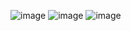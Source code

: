![image](https://github.com/George-Amberson/Machine-Learning-Course/assets/61185072/1c08d98f-1726-454f-af6c-62c46623e92e)
![image](https://github.com/George-Amberson/Machine-Learning-Course/assets/61185072/b77d38f1-47c2-455d-9828-1bc8f09ef6ae)
![image](https://github.com/George-Amberson/Machine-Learning-Course/assets/61185072/0bdde5af-5138-47e5-8108-0b6ee71f51aa)
